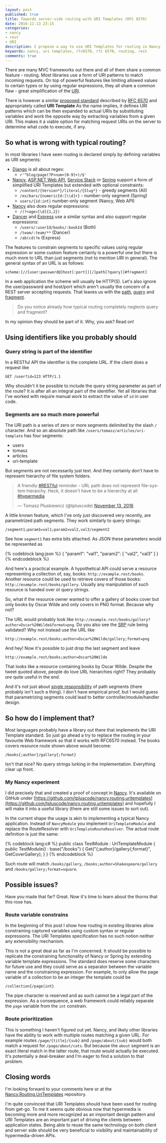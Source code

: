 ```yaml
---
layout: post
published: true
title: Towards server-side routing with URI Templates (RFC 6570)
date: 2016-11-13 23:15
categories:
- nancy
- rest
- URI
description: I propose a way to use URI Templates for routing in Nancy and similar MVC frameworks
keywords: nancy, uri templates, rfc6570, rfc 6570, routing, rest
comments: true
---
```


There are many MVC frameworks out there and all of them share a common feature - routing. Most libraries use a form of
URI patterns to match incoming requests. On top of powerful features like limiting allowed values to certain types or
by using regular expressions, they all share a common flaw - great simplification of the [URI][uri].

There is however a similar [proposed standard][ps] described by [RFC 6570][rfc] and appropriately called **URI Template**
As the name implies, it defines URI patterns which can be then expanded to actual URIs by substituting variables and work
the opposite way by extracting variables from a given URI. This makes it a viable option for matching request URIs on the
server to determine what code to execute, if any. 

<!--more-->

## So what is wrong with typical routing?

In most libraries I have seen routing is declared simply by defining variables as URI segments:

* [Django][django] is all about regex:
  * `r'^blog/page(?P<num>[0-9]+)/$'`
* [Nancy][nancy], [ASP.NET Web API][webapi], [Service Stack][stack] or [Spring][spring] support a form of simplified URI Templates but extended with optional constraints:
  * `/content/{Version*}/literal/{Slug*}` - greedy segments (All)
  * `/ex/bars/{numericId:[\\d]+}` - number-only segment (Spring)
  * `users/{id:int}` number-only segment (Nancy, Web API)
* [Nancy][nancy] also does regular expressions:
  * `/(?<age>[\d]{1,2})`
* [Dancer][dancer] and [Express][express] use a similar syntax and also support regular expressions:
  * `/users/:userId/books/:bookId` (Both)
  * `/team/:team/**` (Dancer)
  * `/ab(cd)?e` (Express)
  
The features to constrain segments to specific values using regular expression or some custom feature certainly is a
powerful one but there is much more to URL than just segments (not to mention URI in general). The general syntax of an
URL is as follows:

```
scheme:[//[user:password@]host[:port]][/]path[?query][#fragment]
```

In a web application the scheme will usually be HTTP(S). Let's also ignore the user/password and host/port which aren't
usually the concern of a REST server accepting requests. That leaves us with the [path][url-path], [query][url-query] 
and [fragment][url-fragment]. 

> Do you notice already how typical routing completely neglects query and fragment?

In my opinion they should be part of it. Why, you ask? Read on! 

## Using identifiers like you probably should

### Query string is part of the identifier

In a RESTful API the identifier is the complete URL. If the client does a request like

``` http
GET /user?id=123 HTTP/1.1 
```

Why shouldn't it be possible to include the query string parameter as part of the route? It is after all an integral part
of the identifier. Yet all libraries that I've worked with require manual work to extract the value of `id` in user code. 

### Segments are so much more powerful

The URI path is a series of zero or more segments delimited by the slash `/` character. And so an absolute path like
`/users/tomasz/articles/uri-template` has four segments:

* users
* tomasz
* articles
* uri-template

But segments are not necessarily just text. And they certainly don't have to represent hierarchy of file system folders.

<blockquote class="twitter-tweet" data-lang="en"><p lang="en" dir="ltr">A friendly <a href="https://twitter.com/hashtag/RESTful?src=hash">#RESTful</a> reminder - URL path does not represent file-system hierarchy. Heck, it doesn&#39;t have to be a hierarchy at all <a href="https://twitter.com/hashtag/hypermedia?src=hash">#hypermedia</a></p>&mdash; Tomasz Pluskiewicz (@tpluscode) <a href="https://twitter.com/tpluscode/status/797895110306369536">November 13, 2016</a></blockquote>
<script async src="//platform.twitter.com/widgets.js" charset="utf-8"></script>

A little known feature, which I've only just discovered very recently, are parametrized path segments. They work similarly
to query strings:

```
/segment1;param1=val1;param2=val2,val3/segment2
```

See how `segment1` has extra bits attached. As JSON these parameters would be represented as
 
{% codeblock lang:json %}
{
  "param1": "val1",
  "param2": [
    "val2",
    "val3"
  ]
}
{% endcodeblock %}

And here's a practical example. A hypothetical API could serve a resource representing a collection of, say, books:
`http://example.rest/books`. Another resource could be used to retrieve covers of those books: `http://example.rest/books/gallery`.
Usually any manipulation of such resource is handed over ot query strings. 

So, what if the resource owner wanted to offer a gallery of books cover but only books by Oscar Wilde and only covers in
PNG format. Because why not?

The URL would probably look like `http://example.rest/books/gallery?author=Oscar%20Wilde&format=png`. Do you also see the
[SRP][srp] rule being validated? Why not instead use the URL like

```
http://example.rest/books;author=Oscar%20Wilde/gallery;format=png
```

And hey! Now it's possible to just drop the last segment and leave 

```
http://example.rest/books;author=Oscar%20Wilde
```

That looks like a resource containing books by Oscar Wilde. Despite the tweet quoted above, people do love URL hierarchies
right? They probably *are* quite useful in the end. 

And it's not just about [single responsibility][srp] of path segments (there probably isn't such a thing). I don't have
empirical proof, but I would guess that parametrizing segments could lead to better controller/module/handler design.

## So how do I implement that?

Most languages probably have a library out there that implements the URI Template standard. So just go ahead a try to
replace the routing in your favourite Web framework so that it works with RFC6570 instead. The books covers resource route
shown above would become:

```
/books{;author}/gallery{;format}
```

Isn't that nice? No query strings lurking in the implementation. Everything clear up front.

### My Nancy experiment

I did precisely that and created a proof of concept in [Nancy][nancy-git]. It's available on GitHub under 
[https://github.com/tpluscode/nancy.routing.uritemplates](https://github.com/tpluscode/nancy.routing.uritemplates) and
hopefully I will make it into a useful library (there are still some issues to sort out). 

In the current shape the usage is akin to implementing a typical Nancy application. Instead of `NancyModule` you implement
`UriTemplateModule` and replace the RouteResolver with `UriTemplateRouteResolver`. The actual route definition is just the
same:

{% codeblock lang:c# %}
public class TestModule : UriTemplateModule
{
    public TestModule() : base("/books")
    {
        Get("{;author}/gallery{;format}", GetCoverGallery);
    }
}
{% endcodeblock %}

Such route will match `/books/gallery`, `/books;author=Shakespeare/gallery` and `/books/gallery;format=square`.

## Possible issues?

Have you made that far? Great. Now it's time to learn about the thorns that this rose has.

### Route variable constrains

In the beginning of this post I show how routing in existing libraries allow constraining captured variables using
custom syntax or regular expressions. The URI Templates specification has no such notion neither any extensibility mechanism.

This is not a great deal as far as I'm concerned. It should be possible to replicate the constraining functionality of
Nancy or Spring by extending variable template expressions. The standard does reserve some characters for future use and
they could serve as a separator between the variable name and the constraining expression. For example, to only allow
the page variable of a collection to be an integer the template could be

```
/collection{/page|int}
```

The pipe character is reserved and as such cannot be a legal part of the expression. As a consequence, a web framework
could reliably separate the `page` variable from the `int` constrain.

### Route prioritization

This is something I haven't figured out yet. Nancy, and likely other libraries have the ability to work with multiple
routes matching a given URL. For example routes `/page/{title}/{sub}` and `/page/about/{sub}` would both match a
request for `/page/about/cats`. But because the `about` segment is an exact literal match in the latter route, that route
would actually be executed. It's potentially a deal-breaker and I'm eager to find a solution to that problem.

## Closing words

I'm looking forward to your comments here or at the [Nancy.Routing.UriTemplates](https://github.com/tpluscode/nancy.routing.uritemplates)
repository. 

I'm quite convinced that URI Templates should have been used for routing from get-go. To me it seems quite obvious now
that hypermedia is becoming more and more recognized as an important design pattern and URI Templates are an important
part of driving the clients between application states. 
Being able to reuse the same technology on both client and server side should be very beneficial to visibility and maintainability
of hypermedia-driven APIs.

[uri]: https://tools.ietf.org/html/rfc3986
[ps]: https://en.wikipedia.org/wiki/Internet_Standard#Proposed_Standard
[rfc]: https://tools.ietf.org/html/rfc6570
[django]: https://docs.djangoproject.com/en/1.10/topics/http/urls/
[dancer]: https://metacpan.org/pod/Dancer2::Manual#Route-Handlers
[express]: http://expressjs.com/en/guide/routing.html
[nancy]: https://github.com/NancyFx/Nancy/wiki/Defining-routes
[webapi]: https://www.asp.net/web-api/overview/web-api-routing-and-actions/routing-in-aspnet-web-api
[stack]: https://github.com/ServiceStack/ServiceStack/wiki/Routing
[spring]: http://www.baeldung.com/spring-requestmapping
[url-path]: https://tools.ietf.org/html/rfc3986#section-3.3
[url-fragment]: https://tools.ietf.org/html/rfc3986#section-3.5
[url-query]: https://tools.ietf.org/html/rfc3986#section-3.4
[srp]: https://en.wikipedia.org/wiki/Single_responsibility_principle
[nancy-git]: https://github.com/NancyFx/Nancy
